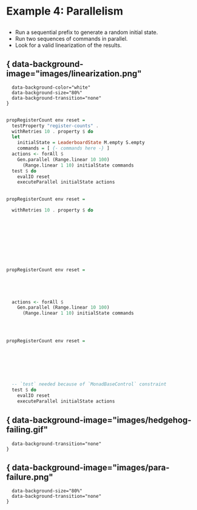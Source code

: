 # Example 4: Parallelism

##

- Run a sequential prefix to generate a random initial state.
- Run two sequences of commands in parallel.
- Look for a valid linearization of the results.

## { data-background-image="images/linearization.png"
      data-background-color="white"
      data-background-size="80%"
      data-background-transition="none"
    }

##

```haskell
propRegisterCount env reset =
  testProperty "register-counts" .
  withRetries 10 . property $ do
  let
    initialState = LeaderboardState M.empty S.empty
    commands = [ {- commands here -} ]
  actions <- forAll $
    Gen.parallel (Range.linear 10 100)
      (Range.linear 1 10) initialState commands
  test $ do
    evalIO reset
    executeParallel initialState actions
```

##

```haskell
propRegisterCount env reset =
  
  withRetries 10 . property $ do










```

##

```haskell
propRegisterCount env reset =





  actions <- forAll $
    Gen.parallel (Range.linear 10 100)
      (Range.linear 1 10) initialState commands




```

##

```haskell
propRegisterCount env reset =




 
 

  -- `test` needed because of `MonadBaseControl` constraint
  test $ do
    evalIO reset
    executeParallel initialState actions
```

## { data-background-image="images/hedgehog-failing.gif"
      data-background-transition="none"
    }
    
## { data-background-image="images/para-failure.png"
      data-background-size="80%"
      data-background-transition="none"
    }

